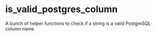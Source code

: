 # is_valid_postgres_column
A bunch of helper functions to check if a string is a valid PostgreSQL column name.
